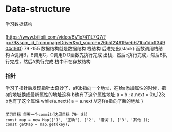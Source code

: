 # Data-structure
学习数据结构
  ###
  (https://www.bilibili.com/video/BV1x7411L7Q7/?p=79&spm_id_from=pageDriver&vd_source=26b5f24919aeb671ba1dbff34904c160) 79 -155
    数据结构就是数据结构
      栈结构 后进先出(stack)  函数调用栈结构 A调用B，B调用C，C调用D  D函数先执行完成 出栈，然后c执行完成，然后B执行完成，然后A执行完成  栈中不在存放结构  
  ### 指针
  学习了指针后发现指针太奇妙了，a和b指向一个地址，在给a添加属性的时候，把a的地址换成最新属性的地址这样 b也有了这个属性地址 
      a = b ;
      a.next = 0x_123;
      b也有了这个属性
      while(a.next){
        a = a.next
        //这样a指向了新的地址
      }
  ###
    学习目标 每天一个commit(这周目标 79- 85) 
    const map = new Map(['1', '正确'], ['2', '错误'], ['3', '其他']);
    const getMap = map.get(key);

